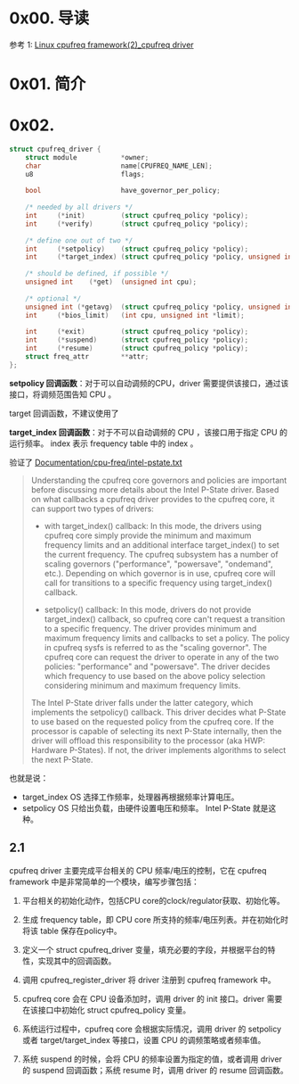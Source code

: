 # 0x00. 导读

参考 1: [Linux cpufreq framework(2)_cpufreq driver](http://www.wowotech.net/pm_subsystem/cpufreq_driver.html)
# 0x01. 简介

# 0x02. 

```c
struct cpufreq_driver {  
	struct module           *owner;  
	char                    name[CPUFREQ_NAME_LEN];  
	u8                      flags;  
       
	bool                    have_governor_per_policy;  
  
	/* needed by all drivers */  
	int     (*init)         (struct cpufreq_policy *policy);  
	int     (*verify)       (struct cpufreq_policy *policy);  
  
	/* define one out of two */  
	int     (*setpolicy)    (struct cpufreq_policy *policy);  
	int		(*target_index)	(struct cpufreq_policy *policy, unsigned int index);
  
	/* should be defined, if possible */  
	unsigned int    (*get)  (unsigned int cpu);  
  
	/* optional */  
	unsigned int (*getavg)  (struct cpufreq_policy *policy, unsigned int cpu);  
	int     (*bios_limit)   (int cpu, unsigned int *limit);  
  
	int     (*exit)         (struct cpufreq_policy *policy);  
	int     (*suspend)      (struct cpufreq_policy *policy);  
	int     (*resume)       (struct cpufreq_policy *policy);  
	struct freq_attr        **attr;  
};  
```

**setpolicy 回调函数**：对于可以自动调频的CPU，driver 需要提供该接口，通过该接口，将调频范围告知 CPU 。

target 回调函数，不建议使用了

**target_index 回调函数**：对于不可以自动调频的 CPU ，该接口用于指定 CPU 的运行频率。 index 表示 frequency table 中的 index 。

验证了 [Documentation/cpu-freq/intel-pstate.txt](https://www.kernel.org/doc/Documentation/cpu-freq/intel-pstate.txt)
> Understanding the cpufreq core governors and policies are important before
> discussing more details about the Intel P-State driver. Based on what callbacks
> a cpufreq driver provides to the cpufreq core, it can support two types of
> drivers:
> 
> - with target_index() callback: In this mode, the drivers using cpufreq core
> simply provide the minimum and maximum frequency limits and an additional
> interface target_index() to set the current frequency. The cpufreq subsystem
> has a number of scaling governors ("performance", "powersave", "ondemand",
> etc.). Depending on which governor is in use, cpufreq core will call for
> transitions to a specific frequency using target_index() callback.
> 
> - setpolicy() callback: In this mode, drivers do not provide target_index()
> callback, so cpufreq core can't request a transition to a specific frequency.
> The driver provides minimum and maximum frequency limits and callbacks to set a
> policy. The policy in cpufreq sysfs is referred to as the "scaling governor".
> The cpufreq core can request the driver to operate in any of the two policies:
> "performance" and "powersave". The driver decides which frequency to use based
> on the above policy selection considering minimum and maximum frequency limits.
> 
> The Intel P-State driver falls under the latter category, which implements the
> setpolicy() callback. This driver decides what P-State to use based on the
> requested policy from the cpufreq core. If the processor is capable of
> selecting its next P-State internally, then the driver will offload this
> responsibility to the processor (aka HWP: Hardware P-States). If not, the
> driver implements algorithms to select the next P-State.

也就是说：
- target_index
	OS 选择工作频率，处理器再根据频率计算电压。
- setpolicy
	OS 只给出负载，由硬件设置电压和频率。 Intel P-State 就是这种。


## 2.1 

cpufreq driver 主要完成平台相关的 CPU 频率/电压的控制，它在 cpufreq framework 中是非常简单的一个模块，编写步骤包括：

1. 平台相关的初始化动作，包括CPU core的clock/regulator获取、初始化等。

2. 生成 frequency table，即 CPU core 所支持的频率/电压列表。并在初始化时将该 table 保存在policy中。

3. 定义一个 struct cpufreq_driver 变量，填充必要的字段，并根据平台的特性，实现其中的回调函数。

4. 调用 cpufreq_register_driver 将 driver 注册到 cpufreq framework 中。

5. cpufreq core 会在 CPU 设备添加时，调用 driver 的 init 接口。driver 需要在该接口中初始化 struct cpufreq_policy 变量。

6. 系统运行过程中，cpufreq core 会根据实际情况，调用 driver 的 setpolicy 或者 target/target_index 等接口，设置 CPU 的调频策略或者频率值。

7. 系统 suspend 的时候，会将 CPU 的频率设置为指定的值，或者调用 driver 的 suspend 回调函数；系统 resume 时，调用 driver 的 resume 回调函数。